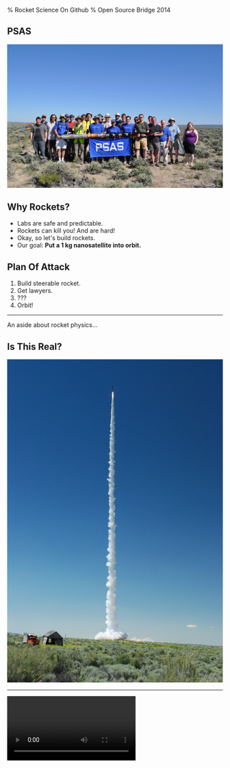 % Rocket Science On Github
% Open Source Bridge 2014


PSAS
--------------------------------------------------------------------------------

![Aerospace project at PSU. Open to everyone!](/images/PSAS_group.jpg)


Why Rockets?
--------------------------------------------------------------------------------

 - Labs are safe and predictable.
 - Rockets can kill you! And are hard!
 - Okay, so let's build rockets.
 - Our goal: **Put a 1 kg nanosatellite into orbit.**


Plan Of Attack
--------------------------------------------------------------------------------

 1. Build steerable rocket.
 1. Get lawyers.
 1. ???
 1. Orbit!


--------------------------------------------------------------------------------

An aside about rocket physics...


Is This Real?
--------------------------------------------------------------------------------

![](/images/launch.jpg)


---------------------------------------------------------

<video class="stretch" data-autoplay src="/videos/launch_hill.webm"></video>
